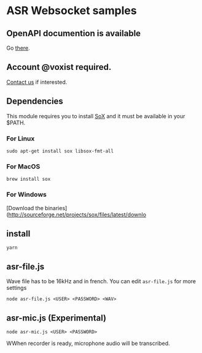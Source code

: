 # ASR Websocket samples

## OpenAPI documention is available 
Go [there](https://asr-lvl.voxist.com/api-documentation/).

## Account @voxist required.
[Contact us](mailto:contact@voxist.com) if interested.

## Dependencies

This module requires you to install [SoX](http://sox.sourceforge.net/) and it must be available in your \$PATH.

### For Linux

```
sudo apt-get install sox libsox-fmt-all
```

### For MacOS

```
brew install sox
```

### For Windows

[Download the binaries](http://sourceforge.net/projects/sox/files/latest/downlo

## install

```
yarn
```

## asr-file.js
Wave file has to be 16kHz and in french. You can edit `asr-file.js` for more settings
```
node asr-file.js <USER> <PASSWORD> <WAV>
```

## asr-mic.js (Experimental)
```
node asr-mic.js <USER> <PASSWORD>
```
WWhen recorder is ready, microphone audio will be transcribed.